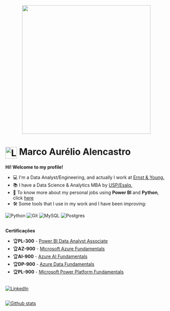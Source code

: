 <div align="center">
  <img src="https://gestionproxima.com/wp-content/uploads/2023/09/PowerBI_Animation.gif" width="400" height="auto"/>
</div>
<h1>
    <a href="https://elidianaandrade.github.io/">
     <img align="center" alt="Logo Marco Alencastro" width="36px" src="https://cdn-icons-png.flaticon.com/512/246/246569.png"></a>
    <span>Marco Aurélio Alencastro</span>
</h1>

<p align="justify">
  <b>Hi! Welcome to my profile!</b>
  <br>
  <ul>
    <li>💻 I'm a Data Analyst/Engineering, and actually I work at <a href="https://www.ey.com/en_br" target="_blank">Ernst & Young.</a></li>
    <li>📚 I have a Data Science & Analytics MBA  by <a href="https://mbauspesalq.com/" target="_blank">USP/Esalq.</a></li>
    <li>🔗 To know more about my personal jobs using <b>Power BI</b> and <b>Python</b>, click <a href="https://allen87.com.br" target="_blank">here</a></li>
    <li>🛠️ Some tools that I use in my work and I have been improving:</li>
  </ul>
</p>

![Python](https://img.shields.io/badge/python-%23316192.svg?style=for-the-badge&logo=python&logoColor=white) ![Git](https://img.shields.io/badge/git-%23F05033.svg?style=for-the-badge&logo=git&logoColor=white) ![MySQL](https://img.shields.io/badge/mysql-%2300f.svg?style=for-the-badge&logo=mysql&logoColor=white) ![Postgres](https://img.shields.io/badge/postgres-%23316192.svg?style=for-the-badge&logo=postgresql&logoColor=white) 

##
<p align="justify">
  <b>Certificações</b>
  <br>
  <ul>
    <li>🏆<b>PL-300</b> - <a href="https://learn.microsoft.com/pt-br/credentials/certifications/data-analyst-associate/?practice-assessment-type=certification" target="_blank">Power BI Data Analyst Associate</a></li>
    <li>🏆<b>AZ-900</b> - <a href="https://learn.microsoft.com/pt-br/credentials/certifications/azure-fundamentals/?practice-assessment-type=certification" target="_blank">Microsoft Azure Fundamentals</a></li>
    <li>🏆<b>AI-900</b> - <a href="https://learn.microsoft.com/pt-br/credentials/certifications/azure-ai-fundamentals/?practice-assessment-type=certification" target="_blank">Azure AI Fundamentals</a></li>
    <li>🏆<b>DP-900</b> - <a href="https://learn.microsoft.com/pt-br/credentials/certifications/azure-data-fundamentals/?practice-assessment-type=certification" target="_blank">Azure Data Fundamentals</a></li>
    <li>🏆<b>PL-900</b> - <a href="https://learn.microsoft.com/pt-br/credentials/certifications/power-platform-fundamentals/?practice-assessment-type=certification" target="_blank">Microsoft Power Platform Fundamentals</a></li>
  </ul>
</p>

##
[![LinkedIn](https://img.shields.io/badge/-LinkedIn-0E76A8?style=for-the-badge&logo=linkedin&logoColor=FFF&color:0E76A8)](https://www.linkedin.com/in/marco-alencastro/)
<!--[![Tableau](https://img.shields.io/badge/-Tableau-000?style=for-the-badge&logo=tableau&logoColor=FFF&color:FFF)](https://public.tableau.com/app/profile/marco.alencastro/)-->

##
[![Github stats](https://github-readme-stats.vercel.app/api?username=Marco87&theme=blue&show_icons=true&count_private=true)](https://github.com/Marco87)
